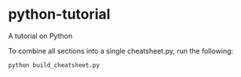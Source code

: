 # python-tutorial
A tutorial on Python


To combine all sections into a single cheatsheet.py, run the following:
```sh
python build_cheatsheet.py
```
